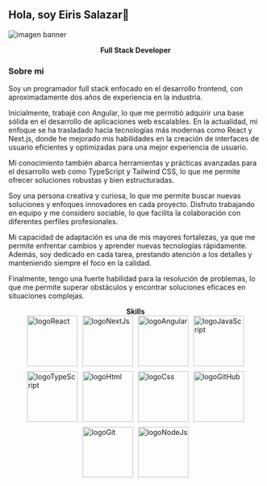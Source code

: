 ##             Hola, soy Eiris Salazar👋

![imagen banner](https://media.licdn.com/dms/image/v2/C5616AQGOfXem4iqqpg/profile-displaybackgroundimage-shrink_350_1400/profile-displaybackgroundimage-shrink_350_1400/0/1660746996615?e=1735171200&v=beta&t=WTpMgV_iHr7fMFNXIBiuIvcfqQRDLboaLQ5cQ_9frEw)
<div align="center">
    <strong>Full Stack Developer</strong>
</div>

### Sobre mi
Soy un programador full stack enfocado en el desarrollo frontend, con aproximadamente dos años de experiencia en la industria.

Inicialmente, trabajé con Angular, lo que me permitió adquirir una base sólida en el desarrollo de aplicaciones web escalables. En la actualidad, mi enfoque se ha trasladado hacia tecnologías más modernas como React y Next.js, donde he mejorado mis habilidades en la creación de interfaces de usuario eficientes y optimizadas para una mejor experiencia de usuario.

Mi conocimiento también abarca herramientas y prácticas avanzadas para el desarrollo web como TypeScript y Tailwind CSS, lo que me permite ofrecer soluciones robustas y bien estructuradas.

Soy una persona creativa y curiosa, lo que me permite buscar nuevas soluciones y enfoques innovadores en cada proyecto. Disfruto trabajando en equipo y me considero sociable, lo que facilita la colaboración con diferentes perfiles profesionales.

Mi capacidad de adaptación es una de mis mayores fortalezas, ya que me permite enfrentar cambios y aprender nuevas tecnologías rápidamente. Además, soy dedicado en cada tarea, prestando atención a los detalles y manteniendo siempre el foco en la calidad.

Finalmente, tengo una fuerte habilidad para la resolución de problemas, lo que me permite superar obstáculos y encontrar soluciones eficaces en situaciones complejas.

<div align="center">
    <strong>Skills</strong>
</div>
<div style="display: flex; justify-content: center; align-items: center; gap: 10px; flex-wrap: wrap; width: 100%;">
  
  <img src="https://cdn.iconscout.com/icon/free/png-256/free-react-logo-icon-download-in-svg-png-gif-file-formats--wordmark-programming-langugae-freebies-pack-logos-icons-1175110.png?f=webp&w=256" alt="logoReact" width="100"/>
  <img src="https://images.ctfassets.net/23aumh6u8s0i/c04wENP3FnbevwdWzrePs/1e2739fa6d0aa5192cf89599e009da4e/nextjs" alt="logoNextJs" width="100"/>
  <img src="https://i.imgur.com/nF4ATmr.png" alt="logoAngular" width="100"/>
  <img src="https://i.imgur.com/Yfryayt.png" alt="logoJavaScript" width="100"/>
  <img src="https://i.imgur.com/2hLh0R0.png" alt="logoTypeScript" width="100"/>
  <img src="https://i.imgur.com/c6lTS8w.png" alt="logoHtml" width="100"/>
  <img src="https://i.imgur.com/kkeeC0y.png" alt="logoCss" width="100"/>
  <img src="https://i.imgur.com/Zcb9ELE.png" alt="logoGitHub" width="100"/>
  <img src="https://i.imgur.com/9BIdnPs.png" alt="logoGit" width="100"/>
  <img src="https://i.imgur.com/P7fXRYM.png" alt="logoNodeJs" width="100"/>
  
</div>


<!--
**eiriselias/eiriselias** is a ✨ _special_ ✨ repository because its `README.md` (this file) appears on your GitHub profile.

Here are some ideas to get you started:

- 🔭 I’m currently working on ...
- 🌱 I’m currently learning ...
- 👯 I’m looking to collaborate on ...
- 🤔 I’m looking for help with ...
- 💬 Ask me about ...
- 📫 How to reach me: ...
- 😄 Pronouns: ...
- ⚡ Fun fact: ...
-->
